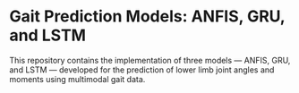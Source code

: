 # Gait Prediction Models: ANFIS, GRU, and LSTM

This repository contains the implementation of three models — ANFIS, GRU, and LSTM — developed for the prediction of lower limb joint angles and moments using multimodal gait data.
